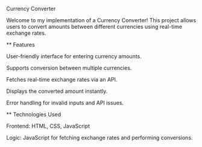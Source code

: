 Currency Converter

Welcome to my implementation of a Currency Converter! This project allows users to convert amounts between different currencies using real-time exchange rates.

** Features

User-friendly interface for entering currency amounts.

Supports conversion between multiple currencies.

Fetches real-time exchange rates via an API.

Displays the converted amount instantly.

Error handling for invalid inputs and API issues.


** Technologies Used

Frontend: HTML, CSS, JavaScript

Logic: JavaScript for fetching exchange rates and performing conversions.


